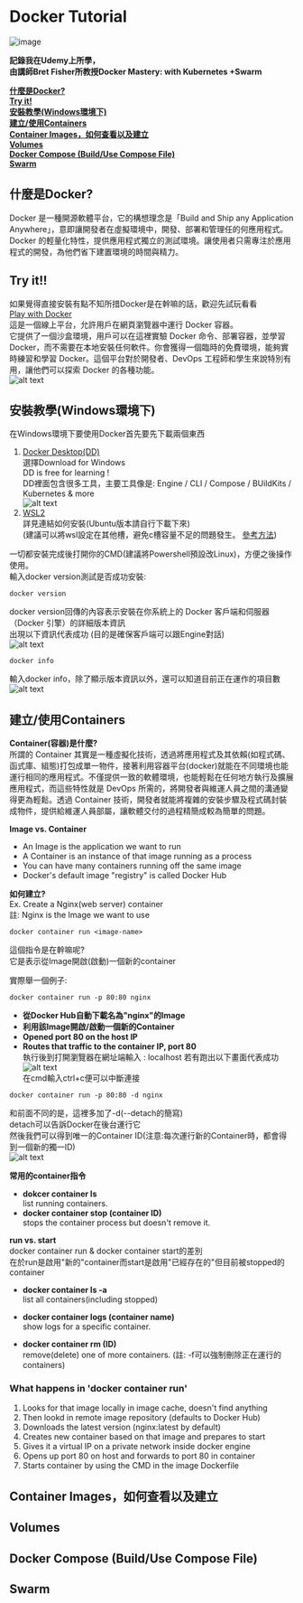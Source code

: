 # Docker Tutorial
![image](https://github.com/user-attachments/assets/5c69fcca-03ea-427e-b6ee-a488ea072782)

**記錄我在Udemy上所學，  
由講師Bret Fisher所教授Docker Mastery: with Kubernetes +Swarm**

**[什麼是Docker?](#什麼是docker)**  
**[Try it!](#try-it)**  
**[安裝教學(Windows環境下)](#安裝教學windows環境下)**  
**[建立/使用Containers](#建立使用containers)**  
**[Container Images，如何查看以及建立](#container-images如何查看以及建立)**  
**[Volumes](#volumes)**  
**[Docker Compose (Build/Use Compose File)](#docker-compose-builduse-compose-file)**  
**[Swarm](#swarm)**  

## 什麼是Docker?  
Docker 是一種開源軟體平台，它的構想理念是「Build and Ship any Application Anywhere」，意即讓開發者在虛擬環境中，開發、部署和管理任的何應用程式。Docker 的輕量化特性，提供應用程式獨立的測試環境。讓使用者只需專注於應用程式的開發，為他們省下建置環境的時間與精力。  

##  Try it!! 
如果覺得直接安裝有點不知所措Docker是在幹嘛的話，歡迎先試玩看看  
[Play with Docker](https://labs.play-with-docker.com/)  
這是一個線上平台，允許用戶在網頁瀏覽器中運行 Docker 容器。  
它提供了一個沙盒環境，用戶可以在這裡實驗 Docker 命令、部署容器，並學習 Docker，而不需要在本地安裝任何軟件。你會獲得一個臨時的免費環境，能夠實時練習和學習 Docker。這個平台對於開發者、DevOps 工程師和學生來說特別有用，讓他們可以探索 Docker 的各種功能。  
![alt text](image-2.png)  

## 安裝教學(Windows環境下)
在Windows環境下要使用Docker首先要先下載兩個東西  
1. [Docker Desktop(DD)](https://www.docker.com/products/docker-desktop/)  
   選擇Download for Windows  
   DD is free for learning !  
   DD裡面包含很多工具，主要工具像是: Engine / CLI / Compose / BUildKits / Kubernetes & more  
   ![alt text](image-3.png)
2. [WSL2](https://learn.microsoft.com/zh-tw/windows/wsl/install)  
   詳見連結如何安裝(Ubuntu版本請自行下載下來)  
   (建議可以將wsl設定在其他槽，避免c槽容量不足的問題發生。 [參考方法](https://hackmd.io/@Kuihao/wsl))      

一切都安裝完成後打開你的CMD(建議將Powershell預設改Linux)，方便之後操作使用。  
輸入docker version測試是否成功安裝:  
```
docker version
```  
docker version回傳的內容表示安裝在你系統上的 Docker 客戶端和伺服器（Docker 引擎）的詳細版本資訊     
出現以下資訊代表成功 (目的是確保客戶端可以跟Engine對話)  
![alt text](image.png)  

```
docker info
```
輸入docker info，除了顯示版本資訊以外，還可以知道目前正在運作的項目數  
![alt text](image-4.png)

## 建立/使用Containers  
**Container(容器)是什麼?**  
所謂的 Container 其實是一種虛擬化技術，透過將應用程式及其依賴(如程式碼、函式庫、組態)打包成單一物件，接著利用容器平台(docker)就能在不同環境也能運行相同的應用程式。不僅提供一致的軟體環境，也能輕鬆在任何地方執行及擴展應用程式，而這些特性就是 DevOps 所需的，將開發者與維運人員之間的溝通變得更為輕鬆。透過 Container 技術，開發者就能將複雜的安裝步驟及程式碼封裝成物件，提供給維運人員部屬，讓軟體交付的過程精簡成較為簡單的問題。  

**Image vs. Container**  
- An Image is the application we want to run  
- A Container is an instance of that image running as a process  
- You can have many containers running off the same image  
- Docker's default image "registry" is called Docker Hub  

**如何建立?**  
Ex. Create a Nginx(web server) container  
註: Nginx is the Image we want to use  

```
docker container run <image-name>
```  
這個指令是在幹嘛呢?  
它是表示從Image開啟(啟動)一個新的container  

實際舉一個例子:  
```
docker container run -p 80:80 nginx
```

- **從Docker Hub自動下載名為"nginx"的Image**    
- **利用該Image開啟/啟動一個新的Container**    
- **Opened port 80 on the host IP**  
- **Routes that traffic to the container IP, port 80**  
執行後到打開瀏覽器在網址端輸入 : localhost 若有跑出以下畫面代表成功  
![alt text](image-5.png)  
在cmd輸入ctrl+c便可以中斷連接  

```
docker container run -p 80:80 -d nginx
```  
和前面不同的是，這裡多加了-d(--detach的簡寫)  
detach可以告訴Docker在後台運行它  
然後我們可以得到唯一的Container ID(注意:每次運行新的Container時，都會得到一個新的獨一ID)    
![alt text](image-6.png)

**常用的container指令**  
- **dokcer container ls**  
  list running containers.  
- **docker container stop (container ID)**  
  stops the container process but doesn't remove it.  

**run vs. start**  
docker container run & docker container start的差別    
在於run是啟用"新的"container而start是啟用"已經存在的"但目前被stopped的container  

- **docker container ls -a**  
  list all containers(including stopped)  

- **docker container logs (container name)**  
  show logs for a specific container.  

- **docker container rm (ID)**  
  remove(delete) one of more containers.  (註: -f可以強制刪除正在運行的containers)  

### What happens in 'docker container run'  
1. Looks for that image locally in image cache, doesn't find anything  
2. Then lookd in remote image repository (defaults to Docker Hub)  
3. Downloads the latest version (nginx:latest by default)  
4. Creates new container based on that image and prepares to start  
5. Gives it a virtual IP on a private network inside docker engine  
6. Opens up port 80 on host and forwards to port 80 in container  
7. Starts container by using the CMD in the image Dockerfile  



## Container Images，如何查看以及建立  

## Volumes  

## Docker Compose (Build/Use Compose File)  

## Swarm  
